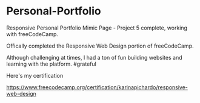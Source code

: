 # Personal-Portfolio
Responsive Personal Portfolio Mimic Page - Project 5 complete, working with freeCodeCamp.

Offically completed the Responsive Web Design portion of freeCodeCamp.

Although challenging at times, I had a ton of fun building websites and learning with the platform. 
#grateful 

Here's my certification 

https://www.freecodecamp.org/certification/karinapichardo/responsive-web-design
